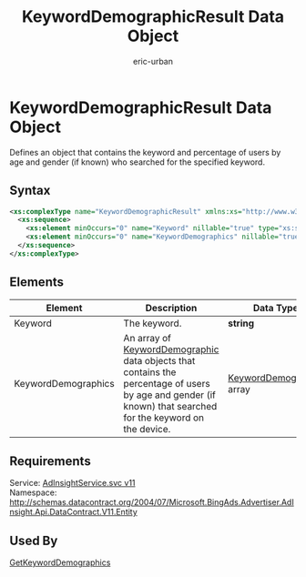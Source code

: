 ﻿---
title: KeywordDemographicResult Data Object
ms.service: bing-ads-ad-insight
ms.topic: article
author: eric-urban
ms.author: eur
---
# KeywordDemographicResult Data Object
Defines an object that contains the keyword and percentage of users by age and gender (if known) who searched for the specified keyword.

## Syntax
```xml
<xs:complexType name="KeywordDemographicResult" xmlns:xs="http://www.w3.org/2001/XMLSchema">
  <xs:sequence>
    <xs:element minOccurs="0" name="Keyword" nillable="true" type="xs:string" />
    <xs:element minOccurs="0" name="KeywordDemographics" nillable="true" type="tns:ArrayOfKeywordDemographic" />
  </xs:sequence>
</xs:complexType>
```

## <a name="elements"></a>Elements

|Element|Description|Data Type|
|-----------|---------------|-------------|
|<a name="keyword"></a>Keyword|The keyword.|**string**|
|<a name="keyworddemographics"></a>KeywordDemographics|An array of [KeywordDemographic](../ad-insight/keyworddemographic.md) data objects that contains the percentage of users by age and gender (if known) that searched for the keyword on the device.|[KeywordDemographic](keyworddemographic.md) array|

## Requirements
Service: [AdInsightService.svc v11](https://adinsight.api.bingads.microsoft.com/Api/Advertiser/AdInsight/v11/AdInsightService.svc)  
Namespace: http://schemas.datacontract.org/2004/07/Microsoft.BingAds.Advertiser.AdInsight.Api.DataContract.V11.Entity  

## Used By
[GetKeywordDemographics](getkeyworddemographics.md)  
